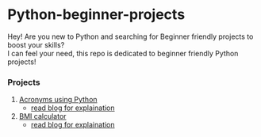 # Python-beginner-projects
Hey! Are you new to Python and searching for Beginner friendly projects to boost your skills?<br/>
I can feel your need, this repo is dedicated to beginner friendly Python projects!<br/>

### Projects
1. [Acronyms using Python](https://github.com/Punit-Choudhary/Python-beginner-projects/blob/main/acronyms.py)
    - [read blog for explaination](https://medium.com/@itspunitchoudhary/creating-acronyms-using-python-1757b29cb107)
2. [BMI calculator](https://github.com/Punit-Choudhary/Python-beginner-projects/blob/main/bmiCalculator.py)
    - [read blog for explaination](https://punitchoudhary.medium.com/python-bmi-calculator-project-8502d289dbeb)


